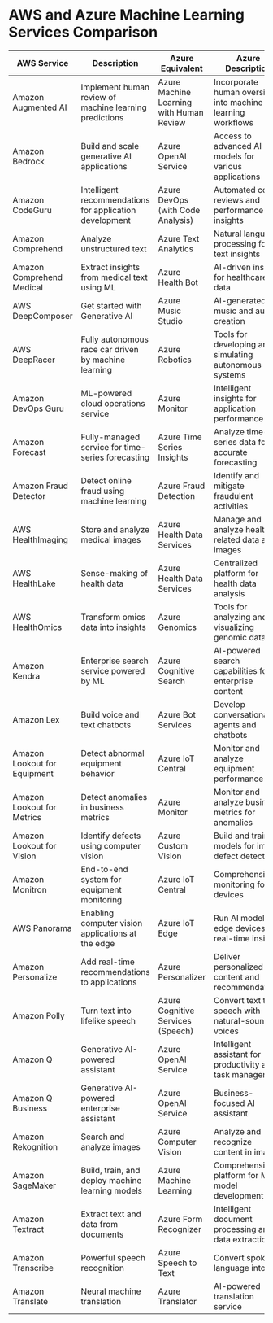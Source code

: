 # AWS and Azure Machine Learning Services Comparison

| **AWS Service**                          | **Description**                                           | **Azure Equivalent**                   | **Azure Description**                                   |
|------------------------------------------|-----------------------------------------------------------|----------------------------------------|-------------------------------------------------------|
| Amazon Augmented AI                      | Implement human review of machine learning predictions     | Azure Machine Learning with Human Review | Incorporate human oversight into machine learning workflows |
| Amazon Bedrock                           | Build and scale generative AI applications                 | Azure OpenAI Service                   | Access to advanced AI models for various applications   |
| Amazon CodeGuru                          | Intelligent recommendations for application development     | Azure DevOps (with Code Analysis)     | Automated code reviews and performance insights         |
| Amazon Comprehend                        | Analyze unstructured text                                   | Azure Text Analytics                   | Natural language processing for text insights           |
| Amazon Comprehend Medical                | Extract insights from medical text using ML                | Azure Health Bot                       | AI-driven insights for healthcare data                  |
| AWS DeepComposer                         | Get started with Generative AI                             | Azure Music Studio                     | AI-generated music and audio creation                   |
| AWS DeepRacer                            | Fully autonomous race car driven by machine learning        | Azure Robotics                         | Tools for developing and simulating autonomous systems   |
| Amazon DevOps Guru                       | ML-powered cloud operations service                        | Azure Monitor                          | Intelligent insights for application performance         |
| Amazon Forecast                          | Fully-managed service for time-series forecasting          | Azure Time Series Insights             | Analyze time-series data for accurate forecasting        |
| Amazon Fraud Detector                    | Detect online fraud using machine learning                  | Azure Fraud Detection                  | Identify and mitigate fraudulent activities             |
| AWS HealthImaging                        | Store and analyze medical images                            | Azure Health Data Services             | Manage and analyze health-related data and images       |
| AWS HealthLake                           | Sense-making of health data                                 | Azure Health Data Services             | Centralized platform for health data analysis           |
| AWS HealthOmics                          | Transform omics data into insights                         | Azure Genomics                         | Tools for analyzing and visualizing genomic data       |
| Amazon Kendra                            | Enterprise search service powered by ML                    | Azure Cognitive Search                 | AI-powered search capabilities for enterprise content   |
| Amazon Lex                               | Build voice and text chatbots                               | Azure Bot Services                     | Develop conversational agents and chatbots              |
| Amazon Lookout for Equipment             | Detect abnormal equipment behavior                          | Azure IoT Central                     | Monitor and analyze equipment performance               |
| Amazon Lookout for Metrics               | Detect anomalies in business metrics                        | Azure Monitor                          | Monitor and analyze business metrics for anomalies      |
| Amazon Lookout for Vision                | Identify defects using computer vision                      | Azure Custom Vision                    | Build and train models for image defect detection       |
| Amazon Monitron                          | End-to-end system for equipment monitoring                  | Azure IoT Central                      | Comprehensive monitoring for IoT devices               |
| AWS Panorama                             | Enabling computer vision applications at the edge           | Azure IoT Edge                         | Run AI models on edge devices for real-time insights    |
| Amazon Personalize                       | Add real-time recommendations to applications               | Azure Personalizer                     | Deliver personalized content and recommendations        |
| Amazon Polly                             | Turn text into lifelike speech                             | Azure Cognitive Services (Speech)     | Convert text to speech with natural-sounding voices     |
| Amazon Q                                 | Generative AI-powered assistant                             | Azure OpenAI Service                   | Intelligent assistant for productivity and task management |
| Amazon Q Business                        | Generative AI-powered enterprise assistant                  | Azure OpenAI Service                   | Business-focused AI assistant                          |
| Amazon Rekognition                       | Search and analyze images                                   | Azure Computer Vision                  | Analyze and recognize content in images                 |
| Amazon SageMaker                         | Build, train, and deploy machine learning models            | Azure Machine Learning                 | Comprehensive platform for ML model development        |
| Amazon Textract                          | Extract text and data from documents                        | Azure Form Recognizer                  | Intelligent document processing and data extraction     |
| Amazon Transcribe                        | Powerful speech recognition                                  | Azure Speech to Text                   | Convert spoken language into text                      |
| Amazon Translate                         | Neural machine translation                                  | Azure Translator                       | AI-powered translation service                         |
